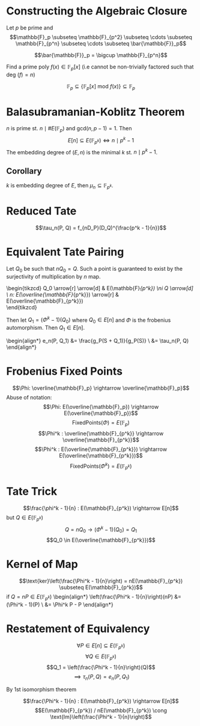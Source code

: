 # Constructing the Algebraic Closure

Let $p$ be prime and
$$\mathbb{F}_p \subseteq \mathbb{F}_{p^2} \subseteq \cdots \subseteq \mathbb{F}_{p^n} \subseteq \cdots \subseteq \bar{\mathbb{F}}_p$$

$$\bar{\mathbb{F}}_p = \bigcup \mathbb{F}_{p^n}$$

Find a prime poly $f(x) \in \mathbb{F}_p[x]$ (i.e cannot be non-trivially factored such that deg $(f) = n$)

$$\mathbb{F}_p \subseteq \{\mathbb{F}_p[x] \textrm{ mod } f(x) \} \subseteq \mathbb{F}_p$$

# Balasubramanian-Koblitz Theorem

$n$ is prime st. $n \mid \#E(\mathbb{F}_p)$ and gcd$(n, p - 1) = 1$.
Then
$$ E[n] \subseteq E(\mathbb{F}_{p^k}) \iff n \mid p^k - 1$$
The embedding degree of $(E, n)$ is the minimal $k$ st. $n \mid p^k - 1$.

## Corollary

$k$ is embedding degree of $E$, then $\mu_n \subseteq \mathbb{F}_{p^k}$.

# Reduced Tate

$$\tau_n(P, Q) = f_{nD_P}(D_Q)^{\frac{p^k - 1}{n}}$$

# Equivalent Tate Pairing

Let $Q_0$ be such that $nQ_0 = Q$. Such a point is guaranteed to exist by the surjectivity
of multiplication by $n$ map.

\begin{tikzcd}
    Q_0 \arrow[r] \arrow[d]                     & E(\mathbb{F}_{p^k}) \ni Q \arrow[d] \\
    n: E(\overline{\mathbb{F}_{p^k}}) \arrow[r] & E(\overline{\mathbb{F}_{p^k}})    
\end{tikzcd}

Then let $Q_1 = (\Phi^k - 1)(Q_0)$ where $Q_0 \in E[n]$ and $\Phi$ is the frobenius automorphism.
Then $Q_1 \in E[n]$.

\begin{align*}
e_n(P, Q_1) &= \frac{g_P(S + Q_1)}{g_P(S)} \\
            &= \tau_n(P, Q)
\end{align*}

# Frobenius Fixed Points

$$\Phi: \overline{\mathbb{F}_p} \rightarrow \overline{\mathbb{F}_p}$$
Abuse of notation:
$$\Phi: E(\overline{\mathbb{F}_p}) \rightarrow E(\overline{\mathbb{F}_p})$$
$$\text{FixedPoints}(\Phi) = E(\mathbb{F}_p)$$
$$\Phi^k : \overline{\mathbb{F}_{p^k}} \rightarrow \overline{\mathbb{F}_{p^k}}$$
$$\Phi^k : E(\overline{\mathbb{F}_{p^k}}) \rightarrow E(\overline{\mathbb{F}_{p^k}})$$
$$\text{FixedPoints}(\Phi^k) = E(\mathbb{F}_{p^k})$$

# Tate Trick

$$\frac{\phi^k - 1}{n} : E(\mathbb{F}_{p^k}) \rightarrow E[n]$$
but $Q \in E(\mathbb{F}_{p^k})$
$$Q = nQ_0 \rightarrow (\Phi^k - 1)(Q_0) = Q_1$$
$$Q_0 \in E(\overline{\mathbb{F}_{p^k}})$$

# Kernel of Map

$$\text{ker}\left(\frac{\Phi^k - 1}{n}\right) = nE(\mathbb{F}_{p^k}) \subseteq E(\mathbb{F}_{p^k})$$
if $Q = nP \in E(\mathbb{F}_{p^k})$
\begin{align*}
\left(\frac{\Phi^k - 1}{n}\right)(nP) &= (\Phi^k - 1)(P) \\
    &= \Phi^k P - P
\end{align*}

# Restatement of Equivalency

$$\forall P \in E[n] \subseteq E(\mathbb{F}_{p^k})$$
$$\forall Q \in E(\mathbb{F}_{p^k})$$
$$Q_1 = \left(\frac{\Phi^k - 1}{n}\right)(Q)$$
$$\implies \tau_n(P, Q) = e_n(P, Q_1)$$

By 1st isomorphism theorem

$$\frac{\Phi^k - 1}{n} : E(\mathbb{F}_{p^k}) \rightarrow E[n]$$
$$E(\mathbb{F}_{p^k}) / nE(\mathbb{F}_{p^k}) \cong \text{Im}\left(\frac{\Phi^k - 1}{n}\right)$$

